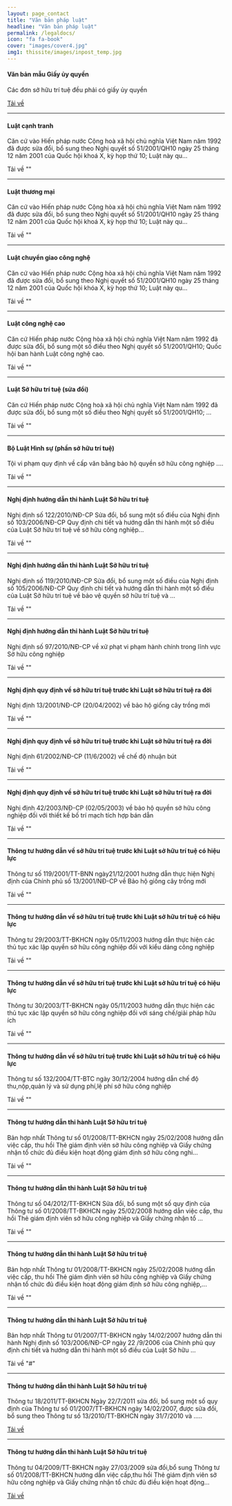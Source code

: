 ```yaml
---
layout: page_contact
title: "Văn bản pháp luật"
headline: "Văn bản pháp luật"
permalink: /legaldocs/
icon: "fa fa-book"
cover: "images/cover4.jpg"
img1: thissite/images/inpost_temp.jpg
---
```


#### Văn bản mẫu Giấy ủy quyền
Các đơn sở hữu trí tuệ đều phải có giấy ủy quyền

[Tải về](http://google.com)

---

#### Luật cạnh tranh
Căn cứ vào Hiến pháp nước Cộng hoà xã hội chủ nghĩa Việt Nam năm 1992 đã được sửa đổi, bổ sung theo Nghị quyết số 51/2001/QH10 ngày 25 tháng 12 năm 2001 của Quốc hội khoá X, kỳ họp thứ 10; Luật này qu...

Tải về ""

---

#### Luật thương mại
Căn cứ vào Hiến pháp nước Cộng hòa xã hội chủ nghĩa Việt Nam năm 1992 đã được sửa đổi, bổ sung theo Nghị quyết số 51/2001/QH10 ngày 25 tháng 12 năm 2001 của Quốc hội khoá X, kỳ họp thứ 10; Luật này qu...

Tải về ""

---

#### Luật chuyển giao công nghệ
Căn cứ vào Hiến pháp nước Cộng hòa xã hội chủ nghĩa Việt Nam năm 1992 đã được sửa đổi, bổ sung theo Nghị quyết số 51/2001/QH10 ngày 25 tháng 12 năm 2001 của Quốc hội khóa X, kỳ họp thứ 10; Luật này qu...

Tải về ""

---

#### Luật công nghệ cao
Căn cứ Hiến pháp nước Cộng hòa xã hội chủ nghĩa Việt Nam năm 1992 đã được sửa đổi, bổ sung một số điều theo Nghị quyết số 51/2001/QH10; Quốc hội ban hành Luật công nghệ cao.

Tải về ""

---

#### Luật Sở hữu trí tuệ (sửa đổi)
Căn cứ Hiến pháp nước Cộng hoà xã hội chủ nghĩa Việt Nam năm 1992 đã được sửa đổi, bổ sung một số điều theo Nghị quyết số 51/2001/QH10; ...

Tải về ""

---

#### Bộ Luật Hình sự (phần sở hữu trí tuệ)
Tội vi phạm quy định về cấp văn bằng bảo hộ quyền sở hữu công nghiệp ....

Tải về ""

---

#### Nghị định hướng dẫn thi hành Luật Sở hữu trí tuệ
Nghị định số 122/2010/NĐ-CP Sửa đổi, bổ sung một số điều của Nghị định số 103/2006/NĐ-CP Quy định chi tiết và hướng dẫn thi hành một số điều của Luật Sở hữu trí tuệ về sở hữu công nghiệp...

Tải về ""

---

#### Nghị định hướng dẫn thi hành Luật Sở hữu trí tuệ
Nghị định số 119/2010/NĐ-CP Sửa đổi, bổ sung một số điều của Nghị định số 105/2006/NĐ-CP Quy định chi tiết và hướng dẫn thi hành một số điều của Luật Sở hữu trí tuệ về bảo vệ quyền sở hữu trí tuệ và ...

Tải về ""

---

#### Nghị định hướng dẫn thi hành Luật Sở hữu trí tuệ
Nghị định số 97/2010/NĐ-CP về xử phạt vi phạm hành chính trong lĩnh vực Sở hữu công nghiệp

Tải về ""

---

#### Nghị định quy định về sở hữu trí tuệ trước khi Luật sở hữu trí tuệ ra đời
Nghị định 13/2001/NĐ-CP (20/04/2002) về bảo hộ giống cây trồng mới

Tải về ""

---

#### Nghị định quy định về sở hữu trí tuệ trước khi Luật sở hữu trí tuệ ra đời
Nghị định 61/2002/NĐ-CP (11/6/2002) về chế độ nhuận bút

Tải về ""

---

#### Nghị định quy định về sở hữu trí tuệ trước khi Luật sở hữu trí tuệ ra đời
Nghị định 42/2003/NĐ-CP (02/05/2003) về bảo hộ quyền sở hữu công nghiệp đối với thiết kế bố trí mạch tích hợp bán dẫn

Tải về ""

---

#### Thông tư hướng dẫn về sở hữu trí tuệ trước khi Luật sở hữu trí tuệ có hiệu lực
Thông tư số 119/2001/TT-BNN ngày21/12/2001 hướng dẫn thực hiện Nghị định của Chính phủ số 13/2001/NĐ-CP về Bảo hộ giống cây trồng mới

Tải về ""

---

#### Thông tư hướng dẫn về sở hữu trí tuệ trước khi Luật sở hữu trí tuệ có hiệu lực
Thông tư 29/2003/TT-BKHCN ngày 05/11/2003 hướng dẫn thực hiện các thủ tục xác lập quyền sở hữu công nghiệp đối với kiểu dáng công nghiệp

Tải về ""

---

#### Thông tư hướng dẫn về sở hữu trí tuệ trước khi Luật sở hữu trí tuệ có hiệu lực
Thông tư 30/2003/TT-BKHCN ngày 05/11/2003 hướng dẫn thực hiện các thủ tục xác lập quyền sở hữu công nghiệp đối với sáng chế/giải pháp hữu ích

Tải về ""

---

#### Thông tư hướng dẫn về sở hữu trí tuệ trước khi Luật sở hữu trí tuệ có hiệu lực
Thông tư số 132/2004/TT-BTC ngày 30/12/2004 hướng dẫn chế độ thu,nộp,quản lý và sử dụng phí,lệ phí sở hữu công nghiệp

Tải về ""

---

#### Thông tư hướng dẫn thi hành Luật Sở hữu trí tuệ
Bản hợp nhất Thông tư số 01/2008/TT-BKHCN ngày 25/02/2008 hướng dẫn việc cấp, thu hồi Thẻ giám định viên sở hữu công nghiệp và Giấy chứng nhận tổ chức đủ điều kiện hoạt động giám định sở hữu công nghi...

Tải về ""

---

#### Thông tư hướng dẫn thi hành Luật Sở hữu trí tuệ
Thông tư số 04/2012/TT-BKHCN Sửa đổi, bổ sung một số quy định của Thông tư số 01/2008/TT-BKHCN ngày 25/02/2008 hướng dẫn việc cấp, thu hồi Thẻ giám định viên sở hữu công nghiệp và Giấy chứng nhận tổ ...

Tải về ""

---

#### Thông tư hướng dẫn thi hành Luật Sở hữu trí tuệ
Bản hợp nhất Thông tư 01/2008/TT-BKHCN ngày 25/02/2008 hướng dẫn việc cấp, thu hồi Thẻ giám định viên sở hữu công nghiệp và Giấy chứng nhận tổ chức đủ điều kiện hoạt động giám định sở hữu công nghiệp,...

Tải về ""

---

#### Thông tư hướng dẫn thi hành Luật Sở hữu trí tuệ
Bản hợp nhất Thông tư 01/2007/TT-BKHCN ngày 14/02/2007 hướng dẫn thi hành Nghị định số 103/2006/NĐ-CP ngày 22 /9/2006 của Chính phủ quy định chi tiết và hướng dẫn thi hành một số điều của Luật Sở hữu ...

Tải về "#"

---

#### Thông tư hướng dẫn thi hành Luật Sở hữu trí tuệ
Thông tư 18/2011/TT-BKHCN Ngày 22/7/2011 sửa đổi, bổ sung một số quy định của Thông tư số 01/2007/TT-BKHCN ngày 14/02/2007, được sửa đổi, bổ sung theo Thông tư số 13/2010/TT-BKHCN ngày 31/7/2010 và .....

[Tải về](http://vnexpress.net/)

---

#### Thông tư hướng dẫn thi hành Luật Sở hữu trí tuệ
Thông tư 04/2009/TT-BKHCN ngày 27/03/2009 sửa đổi,bổ sung Thông tư số 01/2008/TT-BKHCN hướng dẫn việc cấp,thu hồi Thẻ giám định viên sở hữu công nghiệp và Giấy chứng nhận tổ chức đủ điều kiện hoạt động...

[Tải về](https://www.dropbox.com/home?preview=Microsoft+Word+-+TT01-2008+Ban+hop+nhat+TT04-2012+_1_.pdf)

